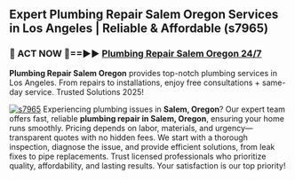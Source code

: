## Expert Plumbing Repair Salem Oregon Services in Los Angeles | Reliable & Affordable (s7965)  

<h3>🚿 ACT NOW 🌟==►► <a href="https://tinyurl.com/2ne6vx2x" rel="nofollow">Plumbing Repair Salem Oregon 24/7</a></h3>

**Plumbing Repair Salem Oregon** provides top-notch plumbing services in Los Angeles. From repairs to installations, enjoy free consultations + same-day service. Trusted Solutions 2025!

[![s7965](https://i.imgur.com/4PFF4AK.jpeg)](https://tinyurl.com/2ne6vx2x)
Experiencing plumbing issues in **Salem, Oregon**? Our expert team offers fast, reliable **plumbing repair in Salem, Oregon**, ensuring your home runs smoothly. Pricing depends on labor, materials, and urgency—transparent quotes with no hidden fees. We start with a thorough inspection, diagnose the issue, and provide efficient solutions, from leak fixes to pipe replacements. Trust licensed professionals who prioritize quality, affordability, and lasting results. Your satisfaction is our top priority!